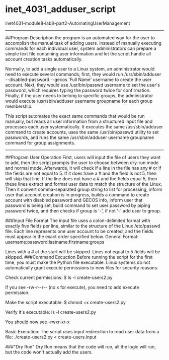 # inet_4031_adduser_script
inet4031-module8-lab8-part2-AutomatingUserManagement

---

##Program Description
the program is an automated way for the user to accomplish the manual task of adding users. 
Instead of manually executing commands for each individual user, system administrators can prepare
a simple text file containing user information and let the script handle all account creation tasks automatically.

Normally, to add a single user to a Linux system, an administrator would need to execute several commands,
first, they would run /usr/sbin/adduser --disabled-password --gecos 'Full Name' username to create the user account.
Next, they would use /usr/bin/passwd username to set the user's password, which requires typing the password twice for confirmation.
Finally, if the user needs to belong to specific groups, the administrator would execute /usr/sbin/adduser username groupname
for each group membership.

This script automates the exact same commands that would be run manually, but reads all user information from a structured
input file and processes each user systematically. It executes the same /usr/sbin/adduser command to create accounts,
uses the same /usr/bin/passwd utility to set passwords, and runs the same /usr/sbin/adduser username groupname command for
group assignments.

---

##Program User Operation
First, users will input the file of users they want to add, then the script prompts the user to choose between dry-run mode and normal mode. 
Afterwards, it will check if a line in the file has any # or if the fields are not equal to 5. If it does have a # and the field is not 5, 
then will skip that line. If the line does not have a # and the fields equal 5, then these lines extract and format user data to match the
structure of the Linux. Then it convert comma-separated group string to list for processing, inform user that account creation is in progress,
builds a command to create account with disabled password and GECOS info, inform user that password is being set, build command to set user
password by piping password twice, and then checks if group is '-', if not '-' add user to group.

###Input File Format
The input file uses a colon-delimited format with exactly five fields per line, similar to the structure of the Linux /etc/passwd file.
Each line represents one user account to be created, and the fields must appear in the exact order specified below.
General Format:
username:password:lastname:firstname:groups

Lines with a # at the start will be skipped.
Lines not equal to 5 fields will be skipped.
###Command Excuction
Before running the script for the first time, you must make the Python file executable. Linux systems do not automatically grant execute
permissions to new files for security reasons.

Check current permissions:
$ ls -l create-users2.py

If you see -rw-r--r-- (no x for execute), you need to add execute permission.

Make the script executable:
$ chmod +x create-users2.py

Verify it's executable:
ls -l create-users2.py

You should now see -rwxr-xr-x

Basic Execution:
The script uses input redirection to read user data from a file:
./create-users2.py < create-users.input

###"Dry Run"
Dry Run means that the code will run, all the logic will run, but the code won't actually add the users.
